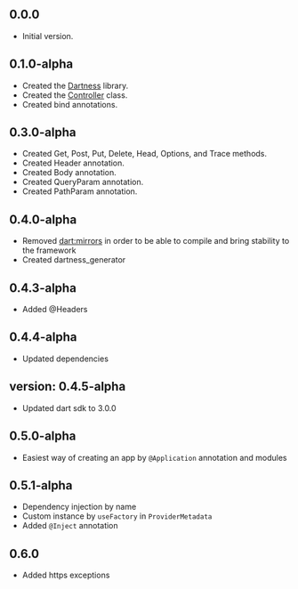 ## 0.0.0

- Initial version.

## 0.1.0-alpha

- Created the [Dartness](https://ricardorb.github.io/dartness/) library.
- Created the [Controller](https://ricardorb.github.io/dartness/docs/controller.html) class.
- Created bind annotations.

## 0.3.0-alpha

- Created Get, Post, Put, Delete, Head, Options, and Trace methods.
- Created Header annotation.
- Created Body annotation.
- Created QueryParam annotation.
- Created PathParam annotation.

## 0.4.0-alpha

- Removed [dart:mirrors](https://api.dart.dev/stable/2.17.6/dart-mirrors/dart-mirrors-library.html) in order to be able
  to compile and bring stability to the framework
- Created dartness_generator

## 0.4.3-alpha

- Added @Headers

## 0.4.4-alpha

- Updated dependencies

## version: 0.4.5-alpha

- Updated dart sdk to 3.0.0


## 0.5.0-alpha

- Easiest way of creating an app by `@Application` annotation and modules

## 0.5.1-alpha

- Dependency injection by name
- Custom instance by `useFactory` in `ProviderMetadata`
- Added `@Inject` annotation

## 0.6.0

- Added https exceptions